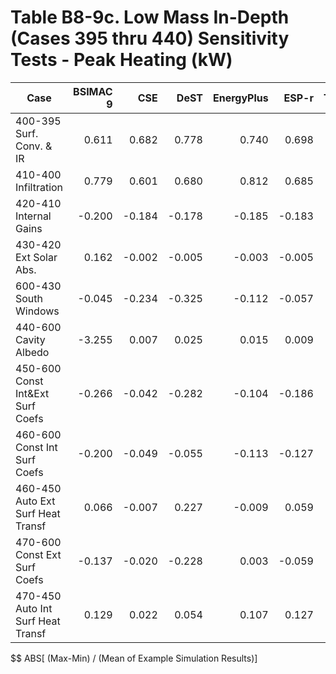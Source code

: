 # Table B8-9c. Low Mass In-Depth (Cases 395 thru 440) Sensitivity Tests - Peak Heating (kW)
| Case |BSIMAC 9 |CSE |DeST |EnergyPlus |ESP-r |TRNSYS | |Min |Max |Mean |Dev % $$ | |TestSoftware1 |
|-----|-----:|-----:|-----:|-----:|-----:|-----:|-----:|-----:|-----:|-----:|-----:|-----:|-----:|
| 400-395 Surf. Conv. & IR |0.611 |0.682 |0.778 |0.740 |0.698 |0.717 | |0.611 |0.778 |0.704 |23.7 | |0.740 |
| 410-400 Infiltration |0.779 |0.601 |0.680 |0.812 |0.685 |0.718 | |0.601 |0.812 |0.713 |29.6 | |0.812 |
| 420-410 Internal Gains |-0.200 |-0.184 |-0.178 |-0.185 |-0.183 |-0.185 | |-0.200 |-0.178 |-0.186 |11.8 | |-0.185 |
| 430-420 Ext Solar Abs. |0.162 |-0.002 |-0.005 |-0.003 |-0.005 |-0.003 | |-0.005 |0.162 |0.024 |695.8 | |-0.003 |
| 600-430 South Windows |-0.045 |-0.234 |-0.325 |-0.112 |-0.057 |-0.050 | |-0.325 |-0.045 |-0.137 |204.2 | |-0.112 |
| 440-600 Cavity Albedo |-3.255 |0.007 |0.025 |0.015 |0.009 |0.015 | |-3.255 |0.025 |-0.531 |618.2 | |0.015 |
| 450-600 Const Int&Ext Surf Coefs |-0.266 |-0.042 |-0.282 |-0.104 |-0.186 |-0.322 | |-0.322 |-0.042 |-0.200 |139.7 | |-0.104 |
| 460-600 Const Int Surf Coefs |-0.200 |-0.049 |-0.055 |-0.113 |-0.127 |-0.199 | |-0.200 |-0.049 |-0.124 |122.0 | |-0.113 |
| 460-450 Auto Ext Surf Heat Transf |0.066 |-0.007 |0.227 |-0.009 |0.059 |0.122 | |-0.009 |0.227 |0.076 |308.9 | |-0.009 |
| 470-600 Const Ext Surf Coefs |-0.137 |-0.020 |-0.228 |0.003 |-0.059 |-0.127 | |-0.228 |0.003 |-0.095 |244.0 | |0.003 |
| 470-450 Auto Int Surf Heat Transf |0.129 |0.022 |0.054 |0.107 |0.127 |0.194 | |0.022 |0.194 |0.106 |162.7 | |0.107 |

$$ ABS[ (Max-Min) / (Mean of Example Simulation Results)]



